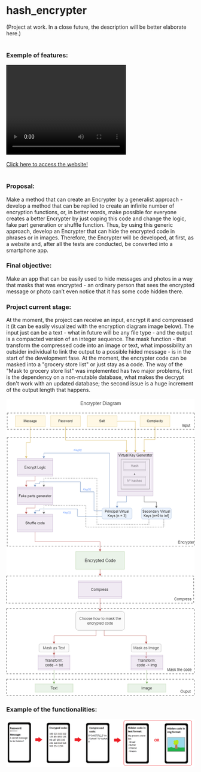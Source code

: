 # hash_encrypter
(Project at work. In a close future, the description will be better elaborate here.) </br></br>
<h3>Exemple of features:</h3>
 <video width="320" height="240" controls>
  <source src="hashEncrypterSmallVersion7.mp4" type="video/mp4">
Your browser does not support the video tag.
</video> 


<a href='https://bernp.github.io/hash-encrypter/' target="_blank">Click here to access the website!<a></br></br>

<h3>Proposal:</h3>
Make a method that can create an Encrypter by a generalist approach - develop a method that can be replied to create an infinite number of encryption functions, or, in better words, make possible for everyone creates a better Encrypter by just coping this code and change the logic, fake part generation or shuffle function. Thus, by using this generic approach, develop an Encrypter that can hide the encrypted code in phrases or in images. Therefore, the Encrypter will be developed, at first, as a website and, after all the tests are conducted, be converted into a smartphone app.</br>

<h3>Final objective:</h3>
Make an app that can be easily used to hide messages and photos in a way that masks that was encrypted - an ordinary person that sees the encrypted message or photo can’t even notice that it has some code hidden there.</br>

<h3>Project current stage:</h3>
At the moment, the project can receive an input, encrypt it and compressed it (it can be easily visualized with the encryption diagram image below). The input just can be a text - what in future will be any file type - and the output is a compacted version of an integer sequence.
The mask function - that transform the compressed code into an image or text, what impossibility an outsider individual to link the output to a possible hided message - is in the start of the development fase. At the moment, the encrypter code can be masked into a "grocery store list" or just stay as a code. The way of the "Mask to grocery store list" was implemented has two major problems, first is the dependency on a non-mutable database, what makes the decrypt don't work with an updated database; the second issue is a huge increment of the output length that happens. </br></br>

<img id="diagram" rel="preload" src="images/complete_diagram.png">

<h3>Example of the functionalities:</h3>
<img id="diagram" rel="preload" src="images/example.png">
